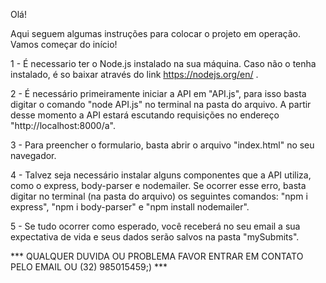 Olá!

Aqui seguem algumas instruções para colocar o projeto em operação. Vamos começar do início!

1 - É necessario ter o Node.js instalado na sua máquina. Caso não o tenha instalado, é so baixar através do link https://nodejs.org/en/ .

2 - É necessário primeiramente iniciar a API em "API.js", para isso basta digitar o comando "node API.js" no terminal na pasta do arquivo. A partir desse momento a API estará escutando requisições no endereço "http://localhost:8000/a".

3 - Para preencher o formulario, basta abrir o arquivo "index.html" no seu navegador.

4 - Talvez seja necessário instalar alguns componentes que a API utiliza, como o express, body-parser e nodemailer. Se ocorrer esse erro, basta digitar no terminal (na pasta do arquivo) os seguintes comandos: "npm i express", "npm i body-parser" e "npm install nodemailer".

5 - Se tudo ocorrer como esperado, você receberá no seu email a sua expectativa de vida e seus dados serão salvos na pasta "mySubmits".



*** QUALQUER DUVIDA OU PROBLEMA FAVOR ENTRAR EM CONTATO PELO EMAIL OU (32) 985015459;) ***



